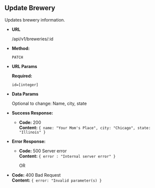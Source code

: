 **Update Brewery**
----
  Updates brewery information.

* **URL**

  /api/v1/breweries/:id

* **Method:**

  `PATCH`
  
*  **URL Params**

   **Required:**
 
   `id=[integer]`

* **Data Params**

  Optional to change: Name, city, state

* **Success Response:**

  * **Code:** 200 <br />
    **Content:** `{ name: "Your Mom's Place", city: "Chicago", state: "Illinois" }`
 
* **Error Response:**

  * **Code:** 500 Server error <br />
    **Content:** `{ error : "Internal server error" }`
    
    OR
   
 * **Code:** 400 Bad Request <br />
   **Content:** `{ error: "Invalid parameter(s) }`
